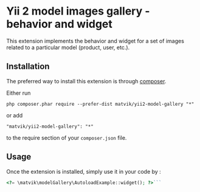 Yii 2 model images gallery - behavior and widget
================================================
This extension implements the behavior and widget for a set of images related to a particular model (product, user, etc.).

Installation
------------

The preferred way to install this extension is through [composer](http://getcomposer.org/download/).

Either run

```
php composer.phar require --prefer-dist matvik/yii2-model-gallery "*"
```

or add

```
"matvik/yii2-model-gallery": "*"
```

to the require section of your `composer.json` file.


Usage
-----

Once the extension is installed, simply use it in your code by  :

```php
<?= \matvik\modelGallery\AutoloadExample::widget(); ?>```